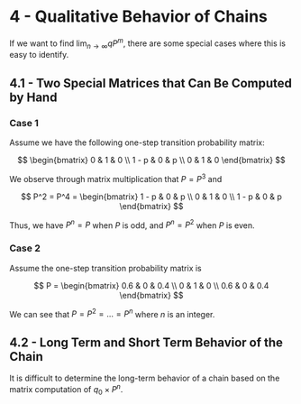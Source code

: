 # 4 - Qualitative Behavior of Chains

If we want to find $\lim_{n \rightarrow \infty} q P^m$, there are some special cases where this is easy to identify.

## 4.1 - Two Special Matrices that Can Be Computed by Hand

### Case 1

Assume we have the following one-step transition probability matrix:

$$ \begin{bmatrix} 
    0 & 1 & 0 \\
    1 - p & 0 & p \\
    0 & 1 & 0
\end{bmatrix} $$

We observe through matrix multiplication that $P = P^3$ and

$$ P^2 = P^4 = \begin{bmatrix}
    1 - p & 0 & p \\
    0 & 1 & 0 \\
    1 - p & 0 & p
\end{bmatrix} $$

Thus, we have $P^n = P$ when $P$ is odd, and $P^n = P^2$ when $P$ is even.

### Case 2

Assume the one-step transition probability matrix is

$$ P = \begin{bmatrix}
    0.6 & 0 & 0.4 \\
    0 & 1 & 0 \\
    0.6 & 0 & 0.4
\end{bmatrix} $$

We can see that $P = P^2 = \dots = P^n$ where $n$ is an integer.

## 4.2 - Long Term and Short Term Behavior of the Chain

It is difficult to determine the long-term behavior of a chain based on the matrix computation of $q_0 \times P^n$.
